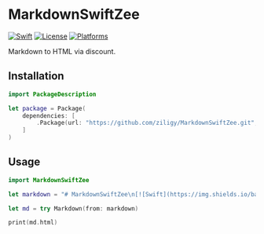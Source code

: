 # MarkdownSwiftZee #
[![Swift](https://img.shields.io/badge/swift-3.0-orange.svg?style=flat)](https://developer.apple.com/swift/)
[![License](https://img.shields.io/badge/license-MIT-71787A.svg)](https://tldrlegal.com/license/mit-license)
[![Platforms](https://img.shields.io/badge/Platforms-OS--Linux-lightgray.svg?style=flat)](https://swift.org)

Markdown to HTML via discount.

## Installation

```swift
import PackageDescription

let package = Package(
    dependencies: [
        .Package(url: "https://github.com/ziligy/MarkdownSwiftZee.git", majorVersion: 0, minor: 1)
    ]
)
```

## Usage

```swift
import MarkdownSwiftZee

let markdown = "# MarkdownSwiftZee\n[![Swift](https://img.shields.io/badge/swift-3.0-orange.svg?style=flat)](https://developer.apple.com/swift/)\n[![License](https://img.shields.io/badge/license-MIT-71787A.svg)](https://tldrlegal.com/license/mit-license)\n[![Platforms](https://img.shields.io/badge/Platforms-OS--Linux-lightgray.svg?style=flat)](https://swift.org)\n\nMarkdown to HTML via discount."

let md = try Markdown(from: markdown)

print(md.html)
```

